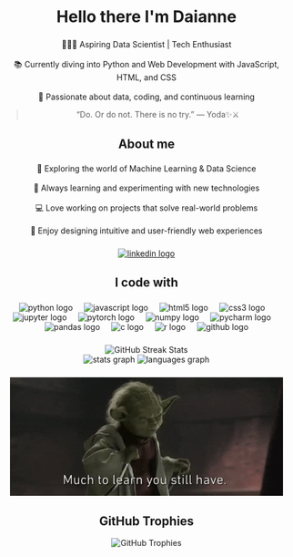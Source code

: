 <h1 align="center">Hello there I'm Daianne</h1>

###

<p align="center">👩🏻‍💻 Aspiring Data Scientist | Tech Enthusiast<br><br>📚 Currently diving into Python and Web Development with JavaScript, HTML, and CSS<br><br>🚀 Passionate about data, coding, and continuous learning</p>

<div align="center">
  <blockquote>“Do. Or do not. There is no try.” — Yoda✨⚔️</blockquote>
</div>

###

<h2 align="center">About me</h2>

###

<p align="center">🎯 Exploring the world of Machine Learning & Data Science<br><br>🌱 Always learning and experimenting with new technologies<br><br>💻 Love working on projects that solve real-world problems<br><br>🎨 Enjoy designing intuitive and user-friendly web experiences</p>

###

<div align="center">
  <a href="https://www.linkedin.com/in/daianne-soares-silva/" target="_blank">
    <img src="https://raw.githubusercontent.com/maurodesouza/profile-readme-generator/master/src/assets/icons/social/linkedin/default.svg" width="52" height="40" alt="linkedin logo"  />
  </a>
</div>

###

<h2 align="center">I code with</h2>

###

<div align="center">
  <img src="https://cdn.jsdelivr.net/gh/devicons/devicon/icons/python/python-original.svg" height="40" alt="python logo"  />
  <img width="12" />
  <img src="https://cdn.jsdelivr.net/gh/devicons/devicon/icons/javascript/javascript-original.svg" height="40" alt="javascript logo"  />
  <img width="12" />
  <img src="https://cdn.jsdelivr.net/gh/devicons/devicon/icons/html5/html5-original.svg" height="40" alt="html5 logo"  />
  <img width="12" />
  <img src="https://cdn.jsdelivr.net/gh/devicons/devicon/icons/css3/css3-original.svg" height="40" alt="css3 logo"  />
  <img width="12" />
  <img src="https://cdn.jsdelivr.net/gh/devicons/devicon/icons/jupyter/jupyter-original.svg" height="40" alt="jupyter logo"  />
  <img width="12" />
  <img src="https://cdn.jsdelivr.net/gh/devicons/devicon/icons/pytorch/pytorch-original.svg" height="40" alt="pytorch logo"  />
  <img width="12" />
  <img src="https://cdn.jsdelivr.net/gh/devicons/devicon/icons/numpy/numpy-original.svg" height="40" alt="numpy logo"  />
  <img width="12" />
  <img src="https://cdn.jsdelivr.net/gh/devicons/devicon/icons/pycharm/pycharm-original.svg" height="40" alt="pycharm logo"  />
  <img width="12" />
  <img src="https://cdn.jsdelivr.net/gh/devicons/devicon/icons/pandas/pandas-original.svg" height="40" alt="pandas logo"  />
  <img width="12" />
  <img src="https://cdn.jsdelivr.net/gh/devicons/devicon/icons/c/c-original.svg" height="40" alt="c logo"  />
  <img width="12" />
  <img src="https://cdn.jsdelivr.net/gh/devicons/devicon/icons/r/r-original.svg" height="40" alt="r logo"  />
  <img width="12" />
  <img src="https://cdn.jsdelivr.net/gh/devicons/devicon/icons/github/github-original.svg" height="40" alt="github logo"  />
</div>

###

<div align="center">
  <img src="https://nirzak-streak-stats.vercel.app/?user=DaianneS&theme=midnight-purple&hide_border=false" alt="GitHub Streak Stats" />
</div>

<div align="center">
  <img src="https://github-readme-stats.vercel.app/api?username=DaianneS&hide_title=false&hide_rank=false&show_icons=true&include_all_commits=true&count_private=true&disable_animations=false&theme=midnight-purple&locale=en&hide_border=false&order=1" height="150" alt="stats graph"  />
  <img src="https://github-readme-stats.vercel.app/api/top-langs?username=DaianneS&locale=en&hide_title=false&layout=compact&card_width=320&langs_count=5&theme=midnight-purple&hide_border=false&order=2" height="150" alt="languages graph"  />


###

<div align="center">
  <img src="img/assets/yoda.gif">

###

<h2 align="center"> GitHub Trophies</h2>

<div align="center">
  <img src="https://github-profile-trophy.vercel.app/?username=DaianneS&theme=dracula&no-frame=false&no-bg=true&margin-w=4" alt="GitHub Trophies" />
</div>

###
